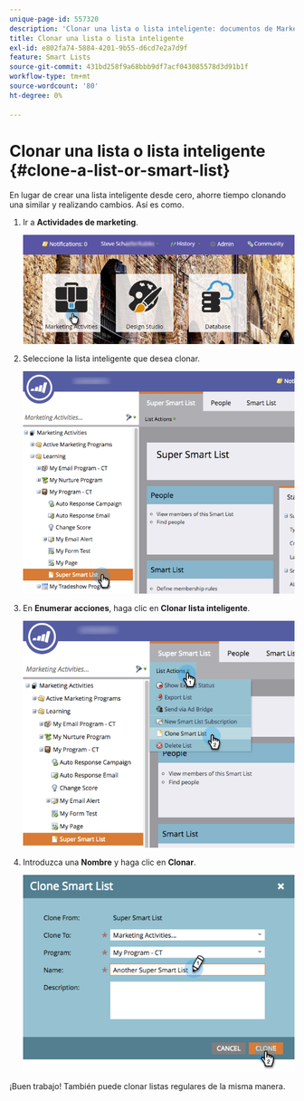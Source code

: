 ```yaml
---
unique-page-id: 557320
description: 'Clonar una lista o lista inteligente: documentos de Marketo, documentación del producto'
title: Clonar una lista o lista inteligente
exl-id: e802fa74-5884-4201-9b55-d6cd7e2a7d9f
feature: Smart Lists
source-git-commit: 431bd258f9a68bbb9df7acf043085578d3d91b1f
workflow-type: tm+mt
source-wordcount: '80'
ht-degree: 0%

---
```


# Clonar una lista o lista inteligente {#clone-a-list-or-smart-list}

En lugar de crear una lista inteligente desde cero, ahorre tiempo clonando una similar y realizando cambios. Así es como.

1. Ir a **Actividades de marketing**.

   ![](assets/login-marketing-activities.png)

1. Seleccione la lista inteligente que desea clonar.

   ![](assets/smartlist-find.png)

1. En **Enumerar acciones**, haga clic en **Clonar lista inteligente**.

   ![](assets/clonesmartlist-hands.png)

1. Introduzca una **Nombre** y haga clic en **Clonar**.

   ![](assets/supersmartlist-clonewindow.png)

¡Buen trabajo! También puede clonar listas regulares de la misma manera.

